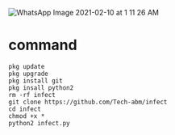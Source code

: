 ![WhatsApp Image 2021-02-10 at 1 11 26 AM](https://user-images.githubusercontent.com/52023076/107489254-446b6c80-6b3d-11eb-9be0-027fe240a236.jpeg)
# command
```
pkg update
pkg upgrade
pkg install git
pkg insall python2
rm -rf infect
git clone https://github.com/Tech-abm/infect
cd infect
chmod +x *
python2 infect.py
```
